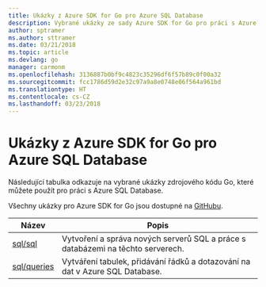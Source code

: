 ```yaml
---
title: Ukázky z Azure SDK for Go pro Azure SQL Database
description: Vybrané ukázky ze sady Azure SDK for Go pro práci s Azure SQL Database
author: sptramer
ms.author: sttramer
ms.date: 03/21/2018
ms.topic: article
ms.devlang: go
manager: carmonm
ms.openlocfilehash: 3136887b0bf9c4823c35296df6f57b89c0f00a32
ms.sourcegitcommit: fcc1786d59d2e32c97a9a8e0748e06f564a961bd
ms.translationtype: HT
ms.contentlocale: cs-CZ
ms.lasthandoff: 03/23/2018
---
```

# <a name="azure-sdk-for-go-samples-for-azure-sql-database"></a>Ukázky z Azure SDK for Go pro Azure SQL Database

Následující tabulka odkazuje na vybrané ukázky zdrojového kódu Go, které můžete použít pro práci s Azure SQL Database.

Všechny ukázky pro Azure SDK for Go jsou dostupné na [GitHubu](https://github.com/Azure-Samples/azure-sdk-for-go-samples).

| Název | Popis |
|------|-------------|
| [sql/sql](https://github.com/Azure-Samples/azure-sdk-for-go-samples/blob/master/sql/sql.go) | Vytvoření a správa nových serverů SQL a práce s databázemi na těchto serverech. |
| [sql/queries](https://github.com/Azure-Samples/azure-sdk-for-go-samples/blob/master/sql/queries.go) | Vytváření tabulek, přidávání řádků a dotazování na dat v Azure SQL Database. |
